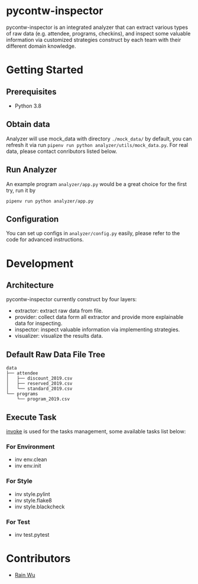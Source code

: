 # pycontw-inspector

pycontw-inspector is an integrated analyzer that can extract various types of raw data (e.g. attendee, programs, checkins), and inspect some valuable information via customized strategies construct by each team with their different domain knowledge.

# Getting Started
## Prerequisites
- Python 3.8

## Obtain data
Analyzer will use mock_data with directory `./mock_data/` by default, you can refresh it via run `pipenv run python analyzer/utils/mock_data.py`. For real data, please contact conributors listed below.

## Run Analyzer
An example program `analyzer/app.py` would be a great choice for the first try, run it by
```
pipenv run python analyzer/app.py
```

## Configuration
You can set up configs in `analyzer/config.py` easily, please refer to the code for advanced instructions.

# Development
## Architecture
pycontw-inspector currently construct by four layers:
- extractor:
    extract raw data from file.
- provider:
    collect data form all extractor and provide more explainable data for inspecting.
- inspector:
    inspect valuable information via implementing strategies.
- visualizer:
    visualize the results data.

## Default Raw Data File Tree
```
data
├── attendee
│   ├── discount_2019.csv
│   ├── reserved_2019.csv
│   └── standard_2019.csv
└── programs
    └── program_2019.csv
```

## Execute Task
[invoke](https://pypi.org/project/invoke/) is used for the tasks management, some available tasks list below:

### For Environment
- inv env.clean
- inv env.init

### For Style
- inv style.pylint
- inv style.flake8
- inv style.blackcheck

### For Test
- inv test.pytest

# Contributors
- [Rain Wu](https://github.com/RainrainWu)